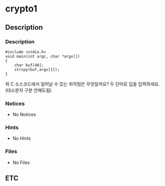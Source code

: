 # crypto1

## Description

### Description

```clike=
#include <stdio.h>
void main(int argc, char *argv[])
{
    char buf[40];
    strcpy(buf,argv[1]);
}
```

위 C 소스코드에서 일어날 수 있는 취약점은 무엇일까요?
두 단어로 답을 입력하세요.
(대소문자 구분 안해도됨)

### Notices

* No Notices

### Hints

* No Hints

### Files

* No Files

## ETC
